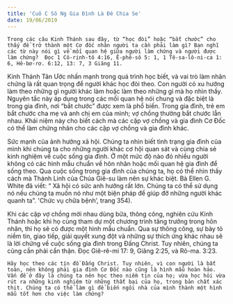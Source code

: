```yaml
---
title: 'Cuô C Sô Ng Gia Đình Là Đê Chia Se'
date: 19/06/2019
---
```


`Trong các câu Kinh Thánh sau đây, từ “học đòi” hoặc “bắt chước” cho thấy để trở thành một Cơ đốc nhân người ta cần phải làm gì? Bạn nghĩ các từ này nói gì về mối quan hệ giữa người làm chứng và người được làm chứng?  Đọc 1 Cô-rinh-tô 4:16, Ê-phê-sô 5: 1, 1 Tê-sa-lô-ni-ca 1: 6, Hê-bơ-rơ. 6:12, 13: 7, 3 Giăng 11.`

Kinh Thánh Tân Ước nhấn mạnh trong quá trình học biết, và vai trò làm nhân chứng là rất quan trọng để người khác học đòi theo. Con người có xu hướng làm theo những gì người khác làm hoặc làm theo những gì mà họ nhìn thấy. Nguyên tắc này áp dụng trong các mối quan hệ nói chung và đặc biệt là trong gia đình, nơi “bắt chước” được xem là phổ biến. Trong gia đình, trẻ em bắt chước cha mẹ và anh chị em của mình; vợ chồng thường bắt chước lẫn nhau. Khái niệm này cho biết cách mà các cặp vợ chồng và gia đình Cơ Đốc có thể làm chứng nhân cho các cặp vợ chồng và gia đình khác. 

Sức mạnh của ảnh hưởng xã hội. Chúng ta nhìn biết tình trạng gia đình của mình khi chúng ta cho những người khác cơ hội quan sát và cùng chia sẻ kinh nghiệm về cuộc sống gia đình. Ở một mức độ nào đó nhiều người không có các hình mẫu chuẩn về hôn nhân hoặc mối quan hệ gia đình để sống theo. Qua cuộc sống trong gia đình của chúng ta, họ có thể nhìn thấy cách mà Thánh Linh của Chúa Giê-su làm nên sự khác biệt. Bà Ellen G. White đã viết: “ Xã hội có sức anh hưởng rất lớn. Chúng ta có thể sử dụng nó nếu chúng ta muốn nó như một biện pháp để giúp đỡ những người khác quanh ta”. 'Chức vụ chữa bệnh’, trang 354). 

Khi các cặp vợ chồng mời nhau dùng bữa, thông công, nghiên cứu Kinh Thánh hoặc khi họ cùng tham dự một chương trình tăng trưởng trong hôn nhân, thì họ sẽ có được một hình mẫu chuẩn. Qua sự thông công, sự bày tỏ niềm tin, giao tiếp, giải quyết xung đột và những sự thích ứng khác nhau sẽ là lời chứng về cuộc sống gia đình trong Đấng Christ. Tuy nhiên, chúng ta cũng cần phải cẩn thận. Đọc Giê-rê-mi 17: 9, Giăng 2:25, và Rô-ma. 3:23.

`Hãy học theo các tín đồ Đấng Christ. Tuy nhiên, vì con người là bất toàn, nên không phải gia đình Cơ Đốc nào cũng là hình mẫu hoàn hảo.  Vấn đề ở đây là chúng ta nên học theo niềm tin của họ; vừa học hỏi vừa rút ra những kinh nghiệm từ những thất bại của họ, trong bản chất xác thịt. Chúng ta có thể làm gì để biến ngôi nhà của mình thành một hình mẫu tốt hơn cho việc làm chứng?`